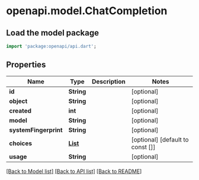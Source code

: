 # openapi.model.ChatCompletion

## Load the model package
```dart
import 'package:openapi/api.dart';
```

## Properties
Name | Type | Description | Notes
------------ | ------------- | ------------- | -------------
**id** | **String** |  | [optional] 
**object** | **String** |  | [optional] 
**created** | **int** |  | [optional] 
**model** | **String** |  | [optional] 
**systemFingerprint** | **String** |  | [optional] 
**choices** | [**List<ChatChoice>**](ChatChoice.md) |  | [optional] [default to const []]
**usage** | **String** |  | [optional] 

[[Back to Model list]](../README.md#documentation-for-models) [[Back to API list]](../README.md#documentation-for-api-endpoints) [[Back to README]](../README.md)


